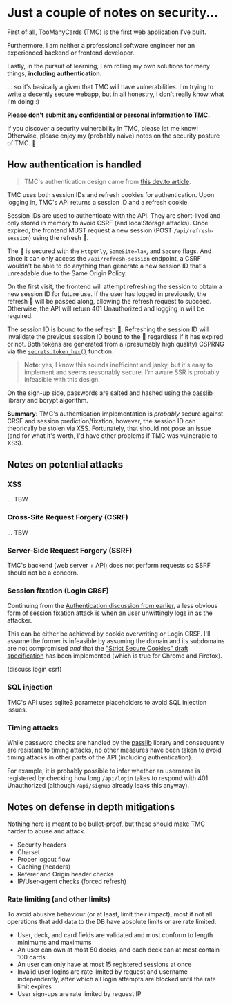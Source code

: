 # Just a couple of notes on security...

First of all, TooManyCards (TMC) is the first web application I've built.

Furthermore, I am neither a professional software engineer nor an experienced backend or
frontend developer.

Lastly, in the pursuit of learning, I am rolling my own solutions for many things,
**including authentication**.

... so it's basically a given that TMC will have vulnerabilities. I'm trying to write a
decently secure webapp, but in all honestry, I don't really know what I'm doing :)

**Please don't submit any confidential or personal information to TMC.**

If you discover a security vulnerability in TMC, please let me know! Otherwise, please
enjoy my (probably naive) notes on the security posture of TMC. 🌺

## How authentication is handled

> TMC's authentication design came from [this dev.to article][dev-to-auth].

TMC uses both session IDs and refresh cookies for authentication. Upon logging in, TMC's
API returns a session ID and a refresh cookie.

Session IDs are used to authenticate with the API. They are short-lived and only stored in
memory to avoid CSRF (and localStorage attacks). Once expired, the frontend MUST request a
new session (POST `/api/refresh-session`) using the refresh 🍪.

The 🍪 is secured with the `HttpOnly`, `SameSite=lax`, and `Secure` flags. And since it can
only access the `/api/refresh-session` endpoint, a CSRF wouldn't be able to do anything
than generate a new session ID that's unreadable due to the Same Origin Policy.

On the first visit, the frontend will attempt refreshing the session to obtain a new
session ID for future use. If the user has logged in previously, the refresh 🍪 will be
passed along, allowing the refresh request to succeed. Otherwise, the API will return 401
Unauthorized and logging in will be required.

The session ID is bound to the refresh 🍪. Refreshing the session ID will invalidate the
previous session ID bound to the 🍪 regardless if it has expired or not. Both tokens are
generated from a (presumably high quality) CSPRNG via the
[`secrets.token_hex()`][token_hex] function.

> **Note**: yes, I know this sounds inefficient and janky, but it's easy to implement and
> seems reasonably secure. I'm aware SSR is probably infeasible with this design.

On the sign-up side, passwords are salted and hashed using the [passlib] library and
bcrypt algorithm.

**Summary:** TMC's authentication implementation is *probably* secure against CRSF and
session prediction/fixation, however, the session ID can theorically be stolen via XSS.
Fortunately, that should not pose an issue (and for what it's worth, I'd have other
problems if TMC was vulnerable to XSS).

## Notes on potential attacks

<!--

# https://security.stackexchange.com/questions/116113/rate-limit-login-attempts-count-by-ip-or-username
# https://www.stavros.io/posts/authentication-and-rate-limiting/
# https://www.toptal.com/cyber-security/10-most-common-web-security-vulnerabilities
# https://owasp.org/www-community/attacks/
# https://cheatsheetseries.owasp.org/

-->

### XSS

... TBW

### Cross-Site Request Forgery (CSRF)

... TBW

### Server-Side Request Forgery (SSRF)

TMC's backend (web server + API) does not perform requests so SSRF should not be a
concern.

### Session fixation (Login CRSF)

Continuing from the
[Authentication discussion from earlier](#how-authentication-is-handled), a less obvious
form of session fixation attack is when an user unwittingly logs in as the attacker.

This can be either be achieved by cookie overwriting or Login CRSF. I'll assume the former
is infeasible by assuming the domain and its subdomains are not compromised *and* that the
["Strict Secure Cookies" draft specification][strict-secure-cookies] has been implemented
(which is true for Chrome and Firefox).

(discuss login csrf)

### SQL injection

TMC's API uses sqlite3 parameter placeholders to avoid SQL injection issues.

### Timing attacks

While password checks are handled by the [passlib] library and consequently are resistant
to timing attacks, no other measures have been taken to avoid timing attacks in other
parts of the API (including authentication).

For example, it is probably possible to infer whether an username is registered by
checking how long `/api/login` takes to respond with 401 Unauthorized (although
`/api/signup` already leaks this anyway).

## Notes on defense in depth mitigations

Nothing here is meant to be bullet-proof, but these should make TMC harder to abuse
and attack.

- Security headers
- Charset
- Proper logout flow
- Caching (headers)
- Referer and Origin header checks
- IP/User-agent checks (forced refresh)

### Rate limiting (and other limits)

To avoid abusive behaviour (or at least, limit their impact), most if not all operations
that add data to the DB have absolute limits or are rate limited.

- User, deck, and card fields are validated and must conform to length minimums and
  maximums
- An user can own at most 50 decks, and each deck can at most contain 100 cards
- An user can only have at most 15 registered sessions at once
- Invalid user logins are rate limited by request and username independently, after which
  all login attempts are blocked until the rate limit expires
- User sign-ups are rate limited by request IP

[dev-to-auth]: https://dev.to/cotter/localstorage-vs-cookies-all-you-need-to-know-about-storing-jwt-tokens-securely-in-the-front-end-15id
[passlib]: https://passlib.readthedocs.io/en/stable/
[strict-secure-cookies]: https://datatracker.ietf.org/doc/html/draft-ietf-httpbis-cookie-alone-01
[token_hex]: https://docs.python.org/3/library/secrets.html#secrets.token_hex
